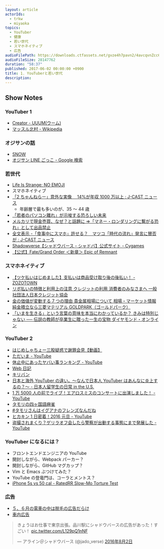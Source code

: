 ```yaml
---
layout: article
actorIds:
  - trkw
  - miyaoka
topics:
  - YouTuber
  - 健康
  - 若い世代
  - スマホネイティブ
  - 広告
audioFilePath: https://downloads.ctfassets.net/gvze4h7pavn2/4avcqvnZcc6sGMCqIu0IEg/01c2da08c3661a9a39ed80975fd8bff8/1.mp3
audioFileSize: 28147762
duration: "58:37"
published: 2017-06-02 00:00:00 +0900
title: 1. YouTuberと若い世代
description:
---
```


## Show Notes

### YouTuber 1

* [Creator - UUUM(ウーム)](https://www.uuum.jp/creator)
* [マッスル北村 - Wikipedia](https://ja.wikipedia.org/wiki/%E3%83%9E%E3%83%83%E3%82%B9%E3%83%AB%E5%8C%97%E6%9D%91)

### オジサンの話

* [SNOW](https://itunes.apple.com/jp/app/%E3%82%B9%E3%83%8E%E3%83%BC-snow-%E8%87%AA%E6%92%AE%E3%82%8A-%E9%A1%94%E8%AA%8D%E8%AD%98%E3%82%B9%E3%82%BF%E3%83%B3%E3%83%97-%E3%82%A6%E3%82%B1%E3%82%8B%E3%82%AB%E3%83%A1%E3%83%A9/id1022267439?mt=8)
* [オジサン LINE ごっこ - Google 検索](https://www.google.co.jp/search?q=%E3%82%AA%E3%82%B8%E3%82%B5%E3%83%B3LINE%E3%81%94%E3%81%A3%E3%81%93)

### 若世代

* [Life Is Strange: NO EMOJI](http://crazibastid.tumblr.com/post/160744062103)
* スマホネイティブ
* [「2 ちゃんねらー」意外な実像　 14%が年収 1000 万以上 : J-CAST ニュース](https://www.j-cast.com/2009/05/27042011.html)
  * 年齢層で最も多いのが、35 ～ 44 歳
* [「若者のパソコン離れ」が示唆する恐ろしい未来](http://diamond.jp/articles/-/98503)
* [メルカリで現金売買、なぜ？と話題に ⇒「マネー・ロンダリングに繋がる恐れ」として出品禁止](http://www.huffingtonpost.jp/2017/04/24/mercari-money_n_16202378.html)
* [全文表示 -「食事中にスマホ」許せる？　マツコ「時代の流れ」発言に賛否が : J-CAST ニュース](https://www.j-cast.com/2016/11/04282658.html?p=all)
* [Shadowverse【シャドウバース - シャドバ】公式サイト - Cygames](https://shadowverse.jp/)
* [【公式】Fate/Grand Order ＜新章＞ Epic of Remnant](https://www.fate-go.jp/eor/)

### スマホネイティブ

* [【ツケ払いはじめました】支払いは商品受け取り後の後払い！ - ZOZOTOWN](http://zozo.jp/later-payment/)
* [リボ払いの特徴と利用上の注意 クレジットの利用 消費者のみなさまへ 一般社団法人日本クレジット協会](http://www.j-credit.or.jp/customer/basis/revolving.html)
* [金の価値が変動する 7 つの理由 貴金属相場について 相場・マーケット情報 純金積立なら三菱マテリアル GOLDPARK（ゴールドパーク）](http://gold.mmc.co.jp/market/point/gold.html)
* [「いまを生きる」という言葉の意味を本当にわかっているか？ きみは特別じゃない ── 伝説の教師が卒業生に贈った一生の宝物 ダイヤモンド・オンライン](http://diamond.jp/articles/-/86544)

### YouTuber 2

* [はじめしゃちょー三股疑惑で謝罪会見【動画】](https://geinou-news.jp/articles/%E3%81%AF%E3%81%98%E3%82%81%E3%81%97%E3%82%83%E3%81%A1%E3%82%87%E3%83%BC-%E4%B8%89%E8%82%A1%E7%96%91%E6%83%91-%E8%AC%9D%E7%BD%AA)
* [ただいま - YouTube](https://www.youtube.com/watch?v=X8EnFEOq_kI)
* [休止中にあったヤバい事ランキング - YouTube](https://www.youtube.com/watch?v=QRAvWEAOMfU)
* [Web 日記](https://ja.wikipedia.org/wiki/Web%E6%97%A5%E8%A8%98)
* [キリバン](https://ja.wikipedia.org/wiki/%E3%82%AD%E3%83%AA%E3%83%90%E3%83%B3)
* [日本と海外 YouTuber の違い。～なんで日本人 YouTuber はあんなに炎上するの？～ - 日本人留学生の日常 in the U.S.](http://pictme21.hatenablog.com/entry/2017/04/03/%E6%97%A5%E6%9C%AC%E3%81%A8%E6%B5%B7%E5%A4%96YouTuber%E3%81%AE%E9%81%95%E3%81%84%E3%80%82%EF%BD%9E%E3%81%AA%E3%82%93%E3%81%A7%E6%97%A5%E6%9C%AC%E4%BA%BAYouTuber%E3%81%AF%E3%81%82%E3%82%93%E3%81%AA)
* [1 万 5000 人の前でライブ！エアロスミスのコンサートに出演しました！ - YouTube](https://www.youtube.com/watch?v=l58txWr2En4)
* [タモリの四ヶ国語麻雀](https://www.youtube.com/watch?v=yrq3S6ULZL8)
* [#タモリさんはイグアナのフレンズなんだね](https://twitter.com/search?q=%23%E3%82%BF%E3%83%A2%E3%83%AA%E3%81%95%E3%82%93%E3%81%AF%E3%82%A4%E3%82%B0%E3%82%A2%E3%83%8A%E3%81%AE%E3%83%95%E3%83%AC%E3%83%B3%E3%82%BA%E3%81%AA%E3%82%93%E3%81%A0%E3%81%AD)
* [ヒカキン 1 日密着！2016 元旦 - YouTube](https://www.youtube.com/watch?v=DtKyz1GnhFo)
* [盗撮されまくり？ゲリラオフ会したら警察が出動する事態にまで発展した - YouTube](https://www.youtube.com/watch?v=iOans0KvgbU)

### YouTuber になるには？

* フロントエンドエンジニアの YouTube
* 開封しながら、Webpack パーカー？
* 開封しながら、GitHub マグカップ？
* Vim と Emacs ぶつけてみた？
* YouTube の登竜門は、コーラとメントス？
* [iPhone 5s vs 50 cal - RatedRR Slow-Mo Torture Test](https://www.youtube.com/watch?v=c_gEiU_FDxQ)

### 広告

* [５、６月の電車の中は脱毛の広告だらけ](http://xn--n8jln6195bvs5ae11a.net/datumo/%E9%9B%BB%E8%BB%8A%E5%BA%83%E5%91%8A%E8%84%B1%E6%AF%9B.html)
* [車内広告](https://ja.wikipedia.org/wiki/%E8%BB%8A%E5%86%85%E5%BA%83%E5%91%8A)

<blockquote class="twitter-tweet" data-lang="ja"><p lang="ja" dir="ltr">きょうはお仕事で東京出張。品川駅にシャドウバースの広告があった！すごい！ <a href="https://t.co/L129pQ1nNF">pic.twitter.com/L129pQ1nNF</a></p>&mdash; アライン＠シャドウバース (@jado_verse) <a href="https://twitter.com/jado_verse/status/760306511755083777">2016年8月2日</a></blockquote>
